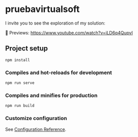 # pruebavirtualsoft

I invite you to see the exploration of my solution:

👀 Previews: https://www.youtube.com/watch?v=iLD6q4QupvI



## Project setup
```
npm install
```

### Compiles and hot-reloads for development
```
npm run serve
```

### Compiles and minifies for production
```
npm run build
```

### Customize configuration
See [Configuration Reference](https://cli.vuejs.org/config/).
